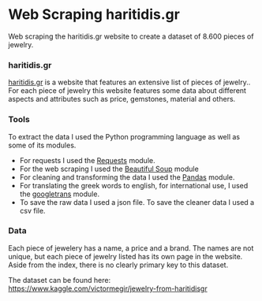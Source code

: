 # Web Scraping haritidis.gr

Web scraping the haritidis.gr website to create a dataset of 8.600 pieces of jewelry.

### haritidis.gr

<a href='https://www.haritidis.gr/'>haritidis.gr</a> is a website that features an extensive list of pieces of jewelry..<br>
For each piece of jewelry this website features some data about different aspects and attributes such as price, gemstones, material and others.

### Tools

To extract the data I used the Python programming language as well as some of its modules.
* For requests I used the <a href='https://requests.readthedocs.io/en/master/'>Requests</a> module.
* For the web scraping I used the <a href='https://www.crummy.com/software/BeautifulSoup/bs4/doc/'>Beautiful Soup</a> module
* For cleaning and transforming the data I used the <a href='https://pandas.pydata.org/'>Pandas</a> module.
* For translating the greek words to english, for international use, I used the <a href='https://pypi.org/project/googletrans/'>googletrans</a> module.
* To save the raw data I used a json file. To save the cleaner data I used a csv file.

### Data
Each piece of jewelery has a name, a price and a brand. The names are not unique, but each piece of jewelry listed has its own page in the website.<br>
Aside from the index, there is no clearly primary key to this dataset.

The dataset can be found here: https://www.kaggle.com/victormegir/jewelry-from-haritidisgr
